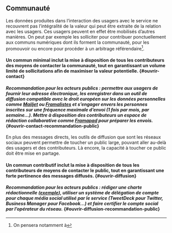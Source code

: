 ## Communauté

Les données produites dans l’interaction des usagers avec le service ne recouvrent pas l’intégralité de la valeur qui peut être extraite de la relation avec les usagers. Ces usagers peuvent en effet être mobilisés d’autres manières. On peut par exemple les solliciter pour contribuer ponctuellement aux communs numériques dont ils forment la communauté, pour les promouvoir ou encore pour procéder à un arbitrage référendaire[^19].

#### Un commun minimal inclut la mise à disposition de tous les contributeurs des moyens de contacter la communauté, tout en garantissant un volume limité de sollicitations afin de maximiser la valeur potentielle. {#ouvrir-contact}

#### _Recommandation pour les acteurs publics : permettre aux usagers de fournir leur adresse électronique, les enregistrer dans un outil de diffusion compatible avec le droit européen sur les données personnelles comme [Mailjet](https://www.mailjet.com) ou [Framalistes](https://framalistes.org) et s’engager envers les personnes inscrites sur une fréquence maximale d’envoi (1 fois par mois, par semaine…). Mettre à disposition des contributeurs un espace de rédaction collaborative comme [Framapad](https://framapad.org) pour préparer les envois._ {#ouvrir-contact-recommandation-public}

En plus des messages directs, les outils de diffusion que sont les réseaux sociaux peuvent permettre de toucher un public large, pouvant aller au-delà des usagers et des contributeurs. Là encore, la capacité à toucher ce public doit être mise en partage.

#### Un commun contributif inclut la mise à disposition de tous les contributeurs de moyens de contacter le public, tout en garantissant une forte pertinence des messages diffusés. {#ouvrir-diffusion}

#### _Recommandation pour les acteurs publics : rédiger une charte rédactionnelle ([exemple](https://github.com/sgmap/mes-aides-ui/wiki/Notre-ton)), utiliser un système de délégation de compte pour chaque média social utilisé par le service (TweetDeck pour Twitter, Business Manager pour Facebook…) et faire certifier le compte social par l’opérateur du réseau._ {#ouvrir-diffusion-recommandation-public}

[^19]: On pensera notamment à